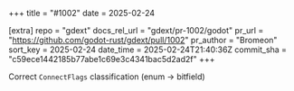 +++
title = "#1002"
date = 2025-02-24

[extra]
repo = "gdext"
docs_rel_url = "gdext/pr-1002/godot"
pr_url = "https://github.com/godot-rust/gdext/pull/1002"
pr_author = "Bromeon"
sort_key = 2025-02-24
date_time = 2025-02-24T21:40:36Z
commit_sha = "c59ece1442185b77abe1c69e3c4341bac5d2ad2f"
+++

Correct `ConnectFlags` classification (enum -> bitfield)
